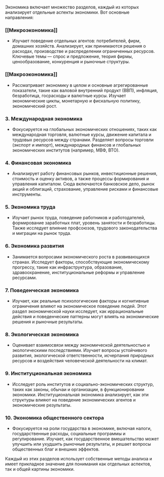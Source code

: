 
Экономика включает множество разделов, каждый из которых анализирует отдельные аспекты экономики. Вот основные направления:
### [[Микроэкономика]]

- Изучает поведение отдельных агентов: потребителей, фирм, домашних хозяйств. Анализирует, как принимаются решения о расходах, производстве и распределении ограниченных ресурсов. Ключевые темы — спрос и предложение, теория фирмы, ценообразование, конкуренция и рыночные структуры.

### [[Макроэкономика]]

- Рассматривает экономику в целом и основные агрегированные показатели, такие как валовой внутренний продукт (ВВП), инфляция, безработица, госрасходы и валютные курсы. Изучает экономические циклы, монетарную и фискальную политику, экономический рост.

### 3. **Международная экономика**

- Фокусируется на глобальных экономических отношениях, таких как международная торговля, валютные курсы, движение капитала и трудовых ресурсов между странами. Разделяет вопросы торговли (экспорт и импорт), международных финансов и глобальных экономических институтов (например, МВФ, ВТО).

### 4. **Финансовая экономика**

- Анализирует работу финансовых рынков, инвестиционные решения, стоимость и оценку активов, а также процессы формирования и управления капиталом. Сюда включаются банковское дело, рынок акций и облигаций, страхование, управление рисками и финансовые инструменты.

### 5. **Экономика труда**

- Изучает рынок труда, поведение работников и работодателей, формирование заработных плат, уровень занятости и безработицы. Также исследует влияние профсоюзов, трудового законодательства и миграции на рынок труда.

### 6. **Экономика развития**

- Занимается вопросами экономического роста в развивающихся странах. Исследует факторы, способствующие экономическому прогрессу, такие как инфраструктура, образование, здравоохранение, институциональные реформы и управление ресурсами.

### 7. **Поведенческая экономика**

- Изучает, как реальные психологические факторы и когнитивные ограничения влияют на экономическое поведение людей. Этот раздел экономической науки исследует, как иррациональные действия и поведенческие паттерны могут влиять на экономические решения и рыночные результаты.

### 8. **Экологическая экономика**

- Оценивает взаимосвязи между экономической деятельностью и экологическими последствиями. Изучает вопросы устойчивого развития, экологической ответственности, исчерпания природных ресурсов и воздействия человеческой деятельности на климат.

### 9. **Институциональная экономика**

- Исследует роль институтов и социально-экономических структур, таких как законы, обычаи и организации, в функционировании экономики. Институциональная экономика анализирует, как эти структуры влияют на поведение экономических агентов и экономические результаты.

### 10. **Экономика общественного сектора**

- Фокусируется на роли государства в экономике, включая налоги, государственные расходы, социальные программы и регулирование. Изучает, как государственное вмешательство может улучшить или ухудшить рыночные результаты, и решает вопросы общественных благ и внешних эффектов.

Каждый из этих разделов использует собственные методы анализа и имеет прикладное значение для понимания как отдельных аспектов, так и общей картины экономики.
